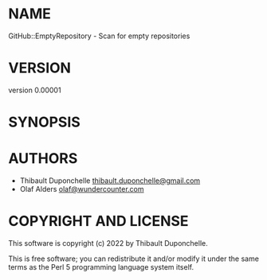 # NAME

GitHub::EmptyRepository - Scan for empty repositories

# VERSION

version 0.00001

# SYNOPSIS

# AUTHORS

- Thibault Duponchelle <thibault.duponchelle@gmail.com>
- Olaf Alders <olaf@wundercounter.com>

# COPYRIGHT AND LICENSE

This software is copyright (c) 2022 by Thibault Duponchelle.

This is free software; you can redistribute it and/or modify it under
the same terms as the Perl 5 programming language system itself.
